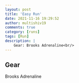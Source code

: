 ```yaml
---
layout: post
title: 'Easy Run'
date: 2021-11-16 19:29:52
author: multishiv19
comments: true
category: [runs]
tags: [Run]
description: |
    Gear: Brooks Adrenaline<br/>
---
```


## Gear
Brooks Adrenaline



<div width='100%' class='strava-embed-placeholder' data-embed-type='activity' data-embed-id='6264251084'></div>
<script src='https://strava-embeds.com/embed.js'></script>
